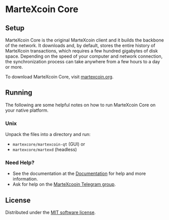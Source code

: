 
MarteXcoin Core
===============

Setup
---------------------
MarteXcoin Core is the original MarteXcoin client and it builds the backbone of the network. It downloads and, by default, stores the entire history of MarteXcoin transactions, which requires a few hundred gigabytes of disk space. Depending on the speed of your computer and network connection, the synchronization process can take anywhere from a few hours to a day or more.

To download MarteXcoin Core, visit [martexcoin.org](https://martexcoin.org/getstarted.html).

Running
---------------------
The following are some helpful notes on how to run MarteXcoin Core on your native platform.

### Unix

Unpack the files into a directory and run:

- `martexcore/martexcoin-qt` (GUI) or
- `martexcore/martexd` (headless)

### Need Help?

* See the documentation at the [Documentation](/introduction/)
for help and more information.
* Ask for help on the [MarteXcooin Telegram group](https://t.me/martexcoin).

License
---------------------
Distributed under the [MIT software license](/COPYING).
